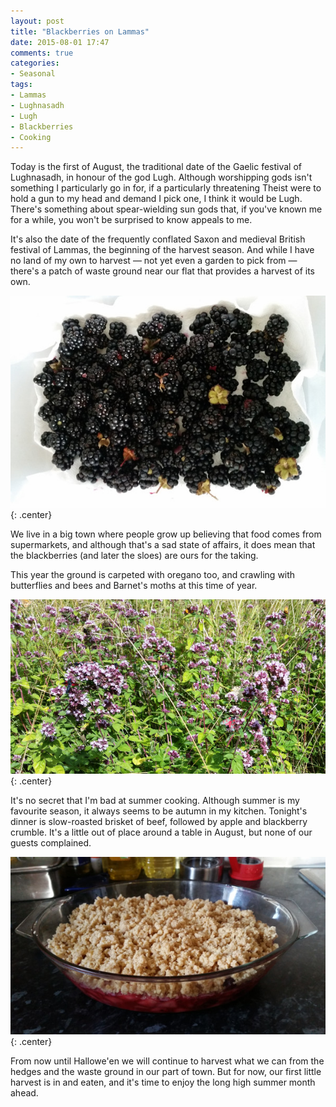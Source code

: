 ```yaml
---
layout: post
title: "Blackberries on Lammas"
date: 2015-08-01 17:47
comments: true
categories:
- Seasonal
tags:
- Lammas
- Lughnasadh
- Lugh
- Blackberries
- Cooking
---
```


Today is the first of August, the traditional date of the Gaelic festival of Lughnasadh, in honour of the god Lugh. Although worshipping gods isn't something I particularly go in for, if a particularly threatening Theist were to hold a gun to my head and demand I pick one, I think it would be Lugh. There's something about spear-wielding sun gods that, if you've known me for a while, you won't be surprised to know appeals to me.

It's also the date of the frequently conflated Saxon and medieval British festival of Lammas, the beginning of the harvest season. And while I have no land of my own to harvest &mdash; not yet even a garden to pick from &mdash; there's a patch of waste ground near our flat that provides a harvest of its own.

![Blackberries](/img/blog/2015/blackberries.jpg){: .center}

We live in a big town where people grow up believing that food comes from supermarkets, and although that's a sad state of affairs, it does mean that the blackberries (and later the sloes) are ours for the taking.

This year the ground is carpeted with oregano too, and crawling with butterflies and bees and Barnet's moths at this time of year.

![Oregano plant](/img/blog/2015/oregano.jpg){: .center}

It's no secret that I'm bad at summer cooking. Although summer is my favourite season, it always seems to be autumn in my kitchen. Tonight's dinner is slow-roasted brisket of beef, followed by apple and blackberry crumble. It's a little out of place around a table in August, but none of our guests complained.

![Apple and Blackberry Crumble](/img/blog/2015/crumble.jpg){: .center}

From now until Hallowe'en we will continue to harvest what we can from the hedges and the waste ground in our part of town. But for now, our first little harvest is in and eaten, and it's time to enjoy the long high summer month ahead.
